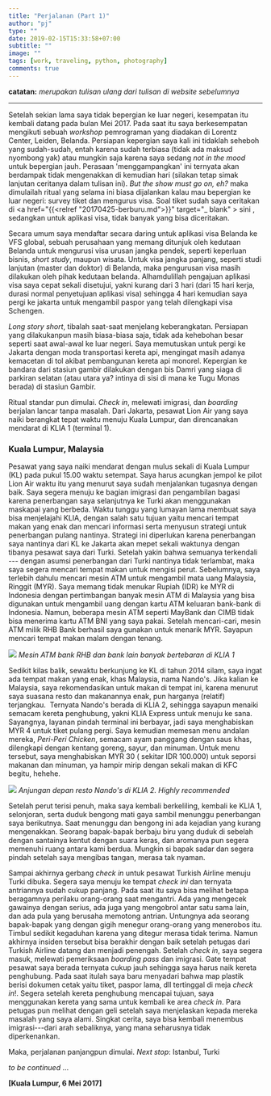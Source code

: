 ```yaml
---
title: "Perjalanan (Part 1)"
author: "pj"
type: ""
date: 2019-02-15T15:33:58+07:00
subtitle: ""
image: ""
tags: [work, traveling, python, photography]
comments: true
---
```

**catatan:** _merupakan tulisan ulang dari tulisan di website sebelumnya_

---

Setelah sekian lama saya tidak bepergian ke luar negeri, kesempatan itu kembali datang pada bulan Mei 2017. Pada saat itu saya berkesempatan mengikuti sebuah _workshop_ pemrograman yang diadakan di Lorentz Center, Leiden, Belanda. Persiapan kepergian saya kali ini tidaklah seheboh yang sudah-sudah, entah karena sudah terbiasa (tidak ada maksud nyombong yak) atau mungkin saja karena saya sedang _not in the mood_ untuk bepergian jauh. Perasaan 'menggampangkan' ini ternyata akan berdampak tidak mengenakkan di kemudian hari (silakan tetap simak lanjutan ceritanya dalam tulisan ini). _But the show must go on, eh?_ maka dimulailah ritual yang selama ini biasa dijalankan kalau mau bepergian ke luar negeri: survey tiket dan mengurus visa. Soal tiket sudah saya ceritakan di <a href="{{<relref "20170425-berburu.md">}}" target="_ blank" > sini </a>, sedangkan untuk aplikasi visa, tidak banyak yang bisa diceritakan.

Secara umum saya mendaftar secara daring untuk aplikasi visa Belanda ke VFS global, sebuah perusahaan yang memang ditunjuk oleh kedutaan Belanda untuk mengurusi visa urusan jangka pendek, seperti keperluan bisnis, _short study_, maupun wisata. Untuk visa jangka panjang, seperti studi lanjutan (master dan doktor) di Belanda, maka pengurusan visa masih dilakukan oleh pihak kedutaan belanda. Alhamdulillah pengajuan aplikasi visa saya cepat sekali disetujui, yakni kurang dari 3 hari (dari 15 hari kerja, durasi normal penyetujuan aplikasi visa) sehingga 4 hari kemudian saya pergi ke jakarta untuk mengambil paspor yang telah dilengkapi visa Schengen.

_Long story short_, tibalah saat-saat menjelang keberangkatan. Persiapan yang dilakukanpun masih biasa-biasa saja, tidak ada kehebohan besar seperti saat awal-awal ke luar negeri. Saya memutuskan untuk pergi ke Jakarta dengan moda transportasi kereta api, mengingat masih adanya kemacetan di tol akibat pembangunan kereta api monorel. Kepergian ke bandara dari stasiun gambir dilakukan dengan bis Damri yang siaga di parkiran selatan (atau utara ya? intinya di sisi di mana ke Tugu Monas berada) di stasiun Gambir.

Ritual standar pun dimulai. _Check in_, melewati imigrasi, dan _boarding_ berjalan lancar tanpa masalah. Dari Jakarta, pesawat Lion Air yang saya naiki berangkat tepat waktu menuju Kuala Lumpur, dan direncanakan mendarat di KLIA 1 (terminal 1).

### Kuala Lumpur, Malaysia

Pesawat yang saya naiki mendarat dengan mulus sekali di Kuala Lumpur (KL) pada pukul 15.00 waktu setempat. Saya harus acungkan jempol ke pilot Lion Air waktu itu yang menurut saya sudah menjalankan tugasnya dengan baik. Saya segera menuju ke bagian imigrasi dan pengambilan bagasi karena penerbangan saya selanjutnya ke Turki akan menggunakan maskapai yang berbeda. Waktu tunggu yang lumayan lama membuat saya bisa menjelajahi KLIA, dengan salah satu tujuan yaitu mencari tempat makan yang enak dan mencari informasi serta menyusun strategi untuk penerbangan pulang nantinya. Strategi ini diperlukan karena penerbangan saya nantinya dari KL ke Jakarta akan mepet sekali waktunya dengan tibanya pesawat saya dari Turki. Setelah yakin bahwa semuanya terkendali --- dengan asumsi penerbangan dari Turki nantinya tidak terlambat, maka saya segera mencari tempat makan untuk mengisi perut. Sebelumnya, saya terlebih dahulu mencari mesin ATM untuk mengambil mata uang Malaysia, Ringgit (MYR). Saya memang tidak menukar Rupiah (IDR) ke MYR di Indonesia dengan pertimbangan banyak mesin ATM di Malaysia yang bisa digunakan untuk mengambil uang dengan kartu ATM keluaran bank-bank di Indonesia. Namun, beberapa mesin ATM seperti MayBank dan CIMB tidak bisa menerima kartu ATM BNI yang saya pakai. Setelah mencari-cari, mesin ATM milik RHB Bank berhasil saya gunakan untuk menarik MYR. Sayapun mencari tempat makan malam dengan tenang.

<!-- <img src="http://www.klia2.info/images/shop/shop-rhb-001.jpg" width="500"> -->
![](/img/rhb.jpg)
*Mesin ATM bank RHB dan bank lain banyak bertebaran di KLIA 1*

Sedikit kilas balik, sewaktu berkunjung ke KL di tahun 2014 silam, saya ingat ada tempat makan yang enak, khas Malaysia, nama Nando's. Jika kalian ke Malaysia, saya rekomendasikan untuk makan di tempat ini, karena menurut saya suasana resto dan makanannya enak, pun harganya (relatif) terjangkau.  Ternyata Nando's berada di KLIA 2, sehingga sayapun menaiki semacam kereta penghubung, yakni KLIA Express untuk menuju ke sana. Sayangnya, layanan pindah terminal ini berbayar, jadi saya menghabiskan MYR 4 untuk tiket pulang pergi. Saya kemudian memesan menu andalan mereka, _Peri-Peri Chicken_, semacam ayam panggang dengan saus khas, dilengkapi dengan kentang goreng, sayur, dan minuman. Untuk menu tersebut, saya menghabiskan MYR 30 ( sekitar IDR 100.000) untuk seporsi makanan dan minuman, ya hampir mirip dengan sekali makan di KFC begitu, hehehe.

![](/img/nandos.jpg)
*Anjungan depan resto Nando's di KLIA 2. Highly recommended*

Setelah perut terisi penuh, maka saya kembali berkeliling, kembali ke KLIA 1, selonjoran, serta duduk bengong mati gaya sambil menunggu penerbangan saya berikutnya. Saat menunggu dan bengong ini ada kejadian yang kurang mengenakkan. Seorang bapak-bapak berbaju biru yang duduk di sebelah dengan santainya kentut dengan suara keras, dan aromanya pun segera memenuhi ruang antara kami berdua. Mungkin si bapak sadar dan segera pindah setelah saya mengibas tangan, merasa tak nyaman.

Sampai akhirnya gerbang _check in_ untuk pesawat Turkish Airline menuju Turki dibuka. Segera saya menuju ke tempat _check ini_ dan ternyata antriannya sudah cukup panjang. Pada saat itu saya bisa melihat betapa beragamnya perilaku orang-orang saat mengantri. Ada yang mengecek gawainya dengan serius, ada juga yang mengobrol antar satu sama lain, dan ada pula yang berusaha memotong antrian. Untungnya ada seorang bapak-bapak yang dengan gigih menegur orang-orang yang menerobos itu. Timbul sedikit kegaduhan karena yang ditegur merasa tidak terima. Namun akhirnya insiden tersebut bisa berakhir dengan baik setelah petugas dari Turkish Airline datang dan menjadi penengah. Setelah _check in_, saya segera masuk, melewati pemeriksaan _boarding pass_ dan imigrasi. Gate tempat pesawat saya berada ternyata cukup jauh sehingga saya harus naik kereta penghubung. Pada saat itulah saya baru menyadari bahwa map plastik berisi dokumen cetak yaitu tiket, paspor lama, dll tertinggal di meja _check in_!. Segera setelah kereta penghubung mencapai tujuan, saya menggunakan kereta yang sama untuk kembali ke area _check in_. Para petugas pun melihat dengan geli setelah saya menjelaskan kepada mereka masalah yang saya alami. Singkat cerita, saya bisa kembali menembus imigrasi---dari arah sebaliknya, yang mana seharusnya tidak diperkenankan.

Maka, perjalanan panjangpun dimulai. _Next stop_: Istanbul, Turki

_to be continued_ $\ldots$

**[Kuala Lumpur, 6 Mei 2017]**
